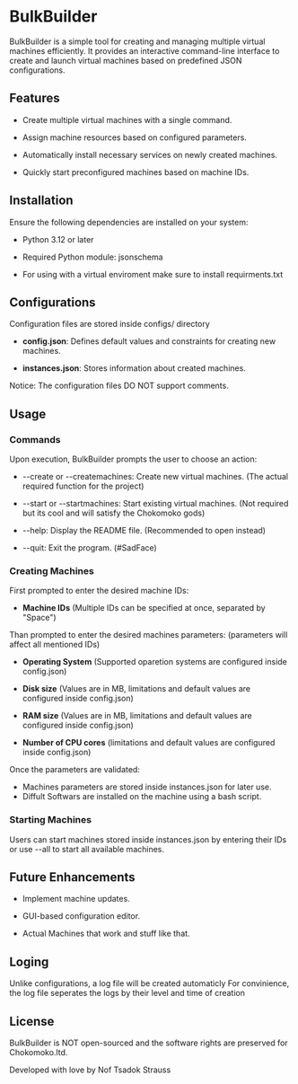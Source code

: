 BulkBuilder
===========

BulkBuilder is a simple tool for creating and managing multiple virtual machines efficiently. It provides an interactive command-line interface to create and launch virtual machines based on predefined JSON configurations.


Features
--------

*   Create multiple virtual machines with a single command.
    
*   Assign machine resources based on configured parameters.
    
*   Automatically install necessary services on newly created machines.
    
*   Quickly start preconfigured machines based on machine IDs.
    

Installation
------------

Ensure the following dependencies are installed on your system:

*   Python 3.12 or later
    
*   Required Python module: jsonschema

*   For using with a virtual enviroment make sure to install requirments.txt
        

Configurations
-------------

Configuration files are stored inside configs/ directory

*   **config.json**: Defines default values and constraints for creating new machines.
    
*   **instances.json**: Stores information about created machines.

Notice: The configuration files DO NOT support comments.

Usage
-----

### Commands

Upon execution, BulkBuilder prompts the user to choose an action:
    
*   \--create or --createmachines: Create new virtual machines. (The actual required function for the project)

*   \--start or --startmachines: Start existing virtual machines. (Not required but its cool and will satisfy the Chokomoko gods)
    
*   \--help: Display the README file. (Recommended to open instead)
    
*   \--quit: Exit the program. (#SadFace)
    

### Creating Machines

First prompted to enter the desired machine IDs:

*   **Machine IDs** (Multiple IDs can be specified at once, separated by "Space")

Than prompted to enter the desired machines parameters: (parameters will affect all mentioned IDs)
    
*   **Operating System** (Supported oparetion systems are configured inside config.json)
    
*   **Disk size** (Values are in MB, limitations and default values are configured inside config.json)
    
*   **RAM size** (Values are in MB, limitations and default values are configured inside config.json)
    
*   **Number of CPU cores** (limitations and default values are configured inside config.json)
    

Once the parameters are validated:
*   Machines parameters are stored inside instances.json for later use.
*   Diffult Softwars are installed on the machine using a bash script.


### Starting Machines

Users can start machines stored inside instances.json by entering their IDs or use --all to start all available machines.
    

Future Enhancements
-------------------

*   Implement machine updates.
    
*   GUI-based configuration editor.

*   Actual Machines that work and stuff like that.

Loging
-------------------
Unlike configurations, a log file will be created automaticly
For convinience, the log file seperates the logs by their level and time of creation

License
-------

BulkBuilder is NOT open-sourced and the software rights are preserved for Chokomoko.ltd.

Developed with love by Nof Tsadok Strauss

